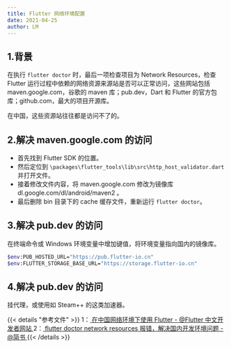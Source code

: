 ```yaml
---
title: Flutter 网络环境配置
date: 2021-04-25
author: LM
---
```


## 1.背景

在执行 `flutter doctor` 时，最后一项检查项目为 Network Resources，检查 Flutter 运行过程中依赖的网络资源来源站是否可以正常访问，这些网站包括 maven.google.com，谷歌的 maven 库；pub.dev，Dart 和 Flutter 的官方包库；github.com，最大的项目开源库。

在中国，这些资源站往往都是访问不了的。

## 2.解决 maven.google.com 的访问

- 首先找到 Flutter SDK 的位置。
- 然后定位到 `\packages\flutter_tools\lib\src\http_host_validator.dart` 并打开文件。
- 接着修改文件内容，将 maven.google.com 修改为镜像库 dl.google.com/dl/android/maven2 。
- 最后删除 bin 目录下的 cache 缓存文件，重新运行 `flutter doctor`。

## 3.解决 pub.dev 的访问

在终端命令或 Windows 环境变量中增加键值，将环境变量指向国内的镜像库。

```bash
$env:PUB_HOSTED_URL="https://pub.flutter-io.cn"
$env:FLUTTER_STORAGE_BASE_URL="https://storage.flutter-io.cn"
```

## 4.解决 pub.dev 的访问

挂代理，或使用如 Steam++ 的这类加速器。

{{< details "参考文件" >}} 
1：[ 在中国网络环境下使用 Flutter - @Flutter 中文开发者网站 ](https://flutter.cn/community/china)
2：[ flutter doctor network resources 报错，解决国内开发环境问题 - @简书 ](https://www.jianshu.com/p/b69231defaaf)
{{< /details >}}